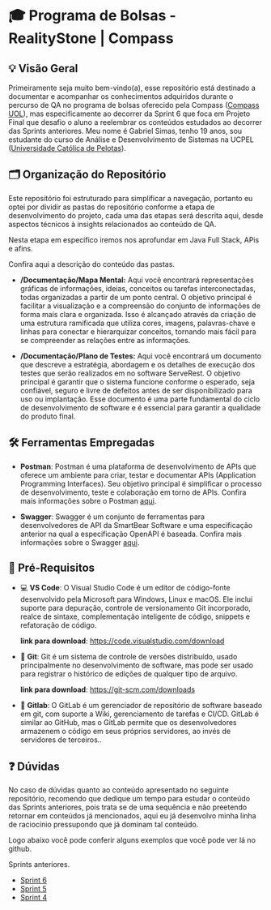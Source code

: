 # 🎓 Programa de Bolsas - RealityStone | Compass

## 💡 Visão Geral

Primeiramente seja muito bem-vindo(a), esse repositório está destinado a documentar e acompanhar os conhecimentos adquiridos durante o percurso de QA no programa de bolsas oferecido pela Compass ([Compass UOL](https://compass.uol/en/home/)), mas especificamente ao decorrer da Sprint 6 que foca em Projeto Final que desafio o aluno a reelembrar os conteúdos estudados ao decorrer das Sprints anteriores. Meu nome é Gabriel Simas, tenho 19 anos, sou estudante do curso de Análise e Desenvolvimento de Sistemas na UCPEL ([Universidade Católica de Pelotas](https://ucpel.edu.br/)).

## 🗂️ Organização do Repositório

Este repositório foi estruturado para simplificar a navegação, portanto eu optei por dividir as pastas do repositório conforme a etapa de desenvolvimento do projeto, cada uma das etapas será descrita aqui, desde aspectos técnicos à insights relacionados ao conteúdo de QA.

Nesta etapa em especifico iremos nos aprofundar em Java Full Stack, APis e afins.

Confira aqui a descrição do conteúdo das pastas.

- **/Documentação/Mapa Mental:** Aqui você encontrará representações gráficas de informações, ideias, conceitos ou tarefas interconectadas, todas organizadas a partir de um ponto central. O objetivo principal é facilitar a visualização e a compreensão do conjunto de informações de forma mais clara e organizada. Isso é alcançado através da criação de uma estrutura ramificada que utiliza cores, imagens, palavras-chave e linhas para conectar e hierarquizar conceitos, tornando mais fácil para se compreender as relações entre as informações.

- **/Documentação/Plano de Testes:** Aqui você encontrará um documento que descreve a estratégia, abordagem e os detalhes de execução dos testes que serão realizados em no software ServeRest. O objetivo principal é garantir que o sistema funcione conforme o esperado, seja confiável, seguro e livre de defeitos antes de ser disponibilizado para uso ou implantação. Esse documento é uma parte fundamental do ciclo de desenvolvimento de software e é essencial para garantir a qualidade do produto final.

## 🛠️ Ferramentas Empregadas

- **Postman**: Postman é uma plataforma de desenvolvimento de APIs que oferece um ambiente para criar, testar e documentar APIs (Application Programming Interfaces). Seu objetivo principal é simplificar o processo de desenvolvimento, teste e colaboração em torno de APIs. Confira mais informações sobre o Postman [aqui](https://www.postman.com/).

- **Swagger**: Swagger é um conjunto de ferramentas para desenvolvedores de API da SmartBear Software e uma especificação anterior na qual a especificação OpenAPI é baseada. Confira mais informações sobre o Swagger [aqui](https://swagger.io/).

## 🔗 Pré-Requisitos

- 💻 **VS Code**: O Visual Studio Code é um editor de código-fonte desenvolvido pela Microsoft para Windows, Linux e macOS. Ele inclui suporte para depuração, controle de versionamento Git incorporado, realce de sintaxe, complementação inteligente de código, snippets e refatoração de código.

    **link para download**: https://code.visualstudio.com/download

- 🐙 **Git**: Git é um sistema de controle de versões distribuído, usado principalmente no desenvolvimento de software, mas pode ser usado para registrar o histórico de edições de qualquer tipo de arquivo.

    **link para download**: https://git-scm.com/downloads

- 🦊 **Gitlab**: O GitLab é um gerenciador de repositório de software baseado em git, com suporte a Wiki, gerenciamento de tarefas e CI/CD. GitLab é similar ao GitHub, mas o GitLab permite que os desenvolvedores armazenem o código em seus próprios servidores, ao invés de servidores de terceiros..

## ❓ Dúvidas

No caso de dúvidas quanto ao conteúdo apresentado no seguinte repositório, recomendo que dedique um tempo para estudar o conteúdo das Sprints anteriores, pois trata se de uma sequência e não preetendo retornar em conteúdos já mencionados, aqui eu já desenvolvo minha linha de raciocínio pressupondo que já dominam tal conteúdo.

Logo abaixo você pode conferir alguns exemplos que você pode ver lá no github.

Sprints anteriores.
- [Sprint 6](https://github.com/Gabriel-Simas/PB_Sprint-6_-Gabriel_Roberto-_Compass)
- [Sprint 5](https://github.com/Gabriel-Simas/PB_Sprint-5_-Gabriel_Roberto-_Compass)
- [Sprint 4](https://github.com/Gabriel-Simas/RealityStone_-Gabriel_Roberto-_Compass)

